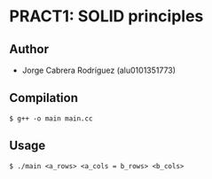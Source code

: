 # PRACT1: SOLID principles

## Author

* Jorge Cabrera Rodríguez (alu0101351773)

## Compilation

```
$ g++ -o main main.cc
```

## Usage
```
$ ./main <a_rows> <a_cols = b_rows> <b_cols>
```